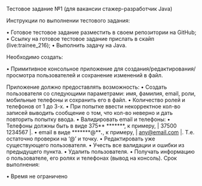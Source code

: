 Тестовое задание №1 (для вакансии стажер-разработчик Java)

Инструкции по выполнении тестового задания:

•	Готовое тестовое задание разместить в своем репозитории на GitHub;
•	Ссылку на готовое тестовое задание прислать в скайп (live:trainee_216);
•	Выполнить задачу на Java. 

Необходимо создать:

•	Примитивное консольное приложение для создания/редактирования/просмотра пользователей и сохранение изменений в файл. 
 
Приложение должно предоставлять возможность:
•	Создать пользователя со следующими параметрами: имя, фамилия, email, роли, мобильные телефоны и сохранить его в файл.
•	Количество ролей  и телефонов от 1 до 3-х. 
•	При попытке ввести некорректное кол-во записей выводить сообщение о том, что кол-во неверно и дать повторить попытку ввода.
•	Валидировать  email и телефоны:
•	Телефоны должны быть в виде 375** *******, к примеру, | 37500 1234567 |.
•	email в виде *******@*****.***, к примеру, | any@email.com |. Т.е. остаточно проверки на ‘@’ и точку.
•	Редактировать уже существующего пользователя.
•	Учесть все валидации и ошибки из предыдущего пункта.
•	Удалить пользователя.
•	Получать информацию о пользователе, его ролях и телефонах (вывод на консоль).
Срок выполнения:

•	Время не ограничено
